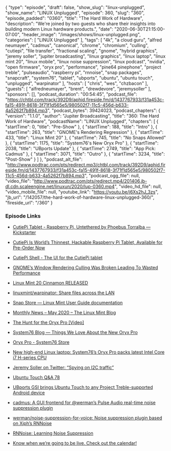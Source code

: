 {
  "type": "episode",
  "draft": false,
  "show_slug": "linux-unplugged",
  "show_name": "LINUX Unplugged",
  "episode": 360,
  "slug": "360",
  "episode_padded": "0360",
  "title": "The Hard Work of Hardware",
  "description": "We're joined by two guests who share their insights into building modern Linux hardware products.",
  "date": "2020-06-30T21:15:00-07:00",
  "header_image": "/images/shows/linux-unplugged.png",
  "categories": [
    "LINUX Unplugged"
  ],
  "tags": [
    "4k",
    "a cloud guru",
    "alfred neumayer",
    "cadmus",
    "canonical",
    "chrome",
    "chromium",
    "culling",
    "cutiepi",
    "file transfer",
    "fractional scaling",
    "gnome",
    "hybrid graphics",
    "jeremy soller",
    "jupiter broadcasting",
    "linux graphics",
    "linux laptop",
    "linux mint 20",
    "linux mobile",
    "linux noise suppression",
    "linux podcast",
    "nvidia",
    "open firmware",
    "oryx pro",
    "performance",
    "pine64 pinephone",
    "project treble",
    "pulseaudio",
    "raspberry pi",
    "rnnoise",
    "snap packages",
    "snapcraft",
    "system76",
    "tablet",
    "ubports",
    "ubuntu",
    "ubuntu touch",
    "unplugged",
    "warpinator"
  ],
  "hosts": [
    "chris",
    "wes",
    "chzbacon"
  ],
  "guests": [
    "alfredneumayer",
    "brent",
    "drewdevore",
    "jeremysoller"
  ],
  "sponsors": [],
  "podcast_duration": "00:54:45",
  "podcast_file": "https://chtbl.com/track/392D9/aphid.fireside.fm/d/1437767933/f31a453c-fa15-491f-8618-3f71f1d565e5/980502f7-11c5-456d-b633-4a5262f7b894.mp3",
  "podcast_bytes": 39424023,
  "podcast_chapters": {
    "version": "1.1.0",
    "author": "Jupiter Broadcasting",
    "title": "360: The Hard Work of Hardware",
    "podcastName": "LINUX Unplugged",
    "chapters": [
      {
        "startTime": 0,
        "title": "Pre-Show"
      },
      {
        "startTime": 188,
        "title": "Intro"
      },
      {
        "startTime": 263,
        "title": "GNOME's Rendering Regression"
      },
      {
        "startTime": 433,
        "title": "Linux Mint 20"
      },
      {
        "startTime": 745,
        "title": "No Snaps Allowed"
      },
      {
        "startTime": 1175,
        "title": "System76's New Oryx Pro"
      },
      {
        "startTime": 2038,
        "title": "UBports Update"
      },
      {
        "startTime": 2749,
        "title": "App Pick: Cadmus"
      },
      {
        "startTime": 3071,
        "title": "Outro"
      },
      {
        "startTime": 3234,
        "title": "Post-Show"
      }
    ]
  },
  "podcast_alt_file": "http://www.podtrac.com/pts/redirect.mp3/chtbl.com/track/392D9/aphid.fireside.fm/d/1437767933/f31a453c-fa15-491f-8618-3f71f1d565e5/980502f7-11c5-456d-b633-4a5262f7b894.mp3",
  "podcast_ogg_file": null,
  "video_file": "http://www.podtrac.com/pts/redirect.mp4/201406.jb-dl.cdn.scaleengine.net/linuxun/2020/lup-0360.mp4",
  "video_hd_file": null,
  "video_mobile_file": null,
  "youtube_link": "https://youtu.be/j6Xs2hJ_3zs",
  "jb_url": "/142057/the-hard-work-of-hardware-linux-unplugged-360/",
  "fireside_url": "/360"
}


### Episode Links

  * [CutiePi Tablet - Raspberry Pi, Untethered by Phoebus Torralba — Kickstarter](https://www.kickstarter.com/projects/745629624/cutiepi-raspberry-pi-untethered "CutiePi Tablet - Raspberry Pi, Untethered by Phoebus Torralba — Kickstarter")
  * [CutiePi Is World’s Thinnest, Hackable Raspberry Pi Tablet, Available for Pre-Order Now](https://9to5linux.com/cutiepi-is-worlds-thinnest-hackable-raspberry-pi-tablet-available-for-pre-order-now "CutiePi Is World’s Thinnest, Hackable Raspberry Pi Tablet, Available for Pre-Order Now")
  * [CutiePi Shell - The UI for the CutiePi tablet](https://youtu.be/ivkR3tvci1Q "CutiePi Shell - The UI for the CutiePi tablet")
  * [GNOME’s Window Rendering Culling Was Broken Leading To Wasted Performance](https://www.phoronix.com/scan.php?page=news_item&px=GNOME-Broken-Culling-Fix "GNOME’s Window Rendering Culling Was Broken Leading To Wasted Performance")
  * [Linux Mint 20 Cinnamon RELEASED](https://www.linuxmint.com/rel_ulyana_cinnamon_whatsnew.php "Linux Mint 20 Cinnamon RELEASED")
  * [linuxmint/warpinator: Share files across the LAN](https://github.com/linuxmint/warpinator "linuxmint/warpinator: Share files across the LAN")
  * [Snap Store — Linux Mint User Guide documentation](https://linuxmint-user-guide.readthedocs.io/en/latest/snap.html "Snap Store — Linux Mint User Guide documentation")
  * [Monthly News – May 2020 – The Linux Mint Blog](https://blog.linuxmint.com/?p=3906 "Monthly News – May 2020 – The Linux Mint Blog")
  * [The Hunt for the Oryx Pro [Video]](https://www.youtube.com/watch?v=TcWVKqeF0MY "The Hunt for the Oryx Pro \[Video\]")
  * [System76 Blog — Things We Love About the New Oryx Pro](https://blog.system76.com/post/621907890783076352/things-we-love-about-the-new-oryx-pro "System76 Blog — Things We Love About the New Oryx Pro")
  * [Oryx Pro - System76 Store](https://system76.com/laptops/oryx "Oryx Pro - System76 Store")
  * [New high-end Linux laptop: System76’s Oryx Pro packs latest Intel Core i7 H-series CPU ](https://www.zdnet.com/article/new-high-end-linux-laptop-system76s-oryx-pro-packs-latest-intel-core-i7-h-series-cpu/ "New high-end Linux laptop: System76’s Oryx Pro packs latest Intel Core i7 H-series CPU
")

  * [Jeremy Soller on Twitter: “Spying on I2C traffic”](https://twitter.com/jeremy_soller/status/1273712745490178048 "Jeremy Soller on Twitter: “Spying on I2C traffic”")
  * [Ubuntu Touch Q&A 78](https://ubports.com/blog/ubports-blog-1/post/ubuntu-touch-q-a-78-281 "Ubuntu Touch Q&A 78")
  * [UBports GSI brings Ubuntu Touch to any Project Treble-supported Android device](https://www.xda-developers.com/ubports-gsi-brings-ubuntu-touch-to-any-project-treble-supported-android-device/ "UBports GSI brings Ubuntu Touch to any Project Treble-supported Android device")
  * [cadmus: A GUI frontend for @werman’s Pulse Audio real-time noise suppression plugin ](https://github.com/josh-richardson/cadmus/ "cadmus: A GUI frontend for @werman’s Pulse Audio real-time noise suppression plugin
")

  * [werman/noise-suppression-for-voice: Noise suppression plugin based on Xiph’s RNNoise](https://github.com/werman/noise-suppression-for-voice "werman/noise-suppression-for-voice: Noise suppression plugin based on Xiph’s RNNoise")
  * [RNNoise: Learning Noise Suppression](https://jmvalin.ca/demo/rnnoise/ "RNNoise: Learning Noise Suppression")
  * [Know when we’re going to be live. Check out the calendar!](https://www.jupiterbroadcasting.com/release-calendar/ "Know when we’re going to be live. Check out the calendar!")


